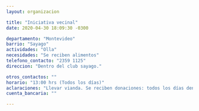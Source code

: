```yaml
---
layout: organizacion

title: "Iniciativa vecinal"
date: 2020-04-30 18:09:30 -0300

departamento: "Montevideo"
barrio: "Sayago"
actividades: "Olla"
necesidades: "Se reciben alimentos"
telefono_contacto: "2359 1125"
direccion: "Dentro del club sayago."

otros_contactos: ""
horario: "13:00 hrs (Todos los días)"
aclaraciones: "Llevar vianda. Se reciben donaciones: todos los días dentro del Club Sayago."
cuenta_bancaria: ""

---
```

